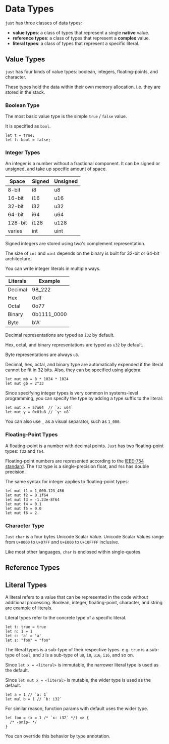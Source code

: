 # Data Types

`just` has three classes of data types:

- **value types**: a class of types that represent a single **native** value.
- **reference types**: a class of types that represent a **complex** value.
- **literal types**: a class of types that represent a specific literal.

## Value Types

`just` has four kinds of value types: boolean, integers, floating-points, and character.

These types hold the data within their own memory allocation. i.e. they are stored in the stack.

### Boolean Type

The most basic value type is the simple `true` / `false` value.

It is specified as `bool`.

```just file=./bool.just
let t = true;
let f: bool = false;
```

### Integer Types

An integer is a number without a fractional component.
It can be signed or unsigned, and take up specific amount of space.

| Space   | Signed | Unsigned |
| ------- | ------ | -------- |
| 8-bit   | i8     | u8       |
| 16-bit  | i16    | u16      |
| 32-bit  | i32    | u32      |
| 64-bit  | i64    | u64      |
| 128-bit | i128   | u128     |
| varies  | int    | uint     |

Signed integers are stored using two's complement representation.

The size of `int` and `uint` depends on the binary is built for 32-bit or 64-bit architecture.

You can write integer literals in multiple ways.

| Literals | Example     |
| -------- | ----------- |
| Decimal  | 98_222      |
| Hex      | 0xff        |
| Octal    | 0o77        |
| Binary   | 0b1111_0000 |
| Byte     | b'A'        |

Decimal representations are typed as `i32` by default.

Hex, octal, and binary representations are typed as `u32` by default.

Byte representations are always `u8`.

Decimal, hex, octal, and binary type are automatically expended if the literal cannot be fit in 32 bits.
Also, they can be specified using algebra:

```just file=./int.just
let mut mb = 8 * 1024 * 1024
let mut gb = 2^33
```

Since specifying integer types is very common in systems-level programming,
you can specify the type by adding a type suffix to the literal:

```just file=./uint.just
let mut x = 57u64  // `x: u64`
let mut y = 0x01u8 // `y: u8`
```

You can also use `_` as a visual separator, such as `1_000`.

### Floating-Point Types

A floating-point is a number with decimal points.
`Just` has two floating-point types: `f32` and `f64`.

Floating-point numbers are represented according to the [IEEE-754 standard](https://en.wikipedia.org/wiki/IEEE_754).
The `f32` type is a single-precision float, and `f64` has double precision.

The same syntax for integer applies to floating-point types:

```just file=./float.just
let mut f1 = 1_000.123_456
let mut f2 = 0.1f64
let mut f3 = -1.23e-8f64
let mut f4 = 0.1
let mut f5 = 0.0
let mut f6 = 2.
```

### Character Type

`Just` `char` is a four bytes Unicode Scalar Value.
Unicode Scalar Values range from `U+0000` to `U+D7FF` and `U+E000` to `U+10FFFF` inclusive.

Like most other languages, `char` is enclosed within single-quotes.

## Reference Types

## Literal Types

A literal refers to a value that can be represented in the code without additional processing.
Boolean, integer, floating-point, character, and string are example of literals.

Literal types refer to the concrete type of a specific literal.

```just file=./literal.just
let t: true = true
let n: 1 = 1
let c: 'a' = 'a'
let s: "foo" = "foo"
```

The literal types is a sub-type of their respective types.
e.g. `true` is a sub-type of `bool`, and `3` is a sub-type of `u8`, `i8`, `u16`, `i16`, and so on.

Since `let x = <literal>` is immutable,
the narrower literal type is used as the default.

Since `let mut x = <literal>` is mutable,
the wider type is used as the default.

```just file=./literal-let-vs-mut.just
let a = 1 // `a: 1`
let mul b = 1 // `b: i32`
```

For similar reason,
function params with default uses the wider type.

```just file=./literal-param-with-default.just
let foo = (x = 1 /* `x: i32` */) => {
  /* -snip- */
}
```

You can override this behavior by type annotation.

